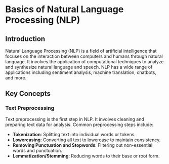 # Basics of Natural Language Processing (NLP)

## Introduction

Natural Language Processing (NLP) is a field of artificial intelligence that focuses on the interaction between computers and humans through natural language. It involves the application of computational techniques to analyze and synthesize natural language and speech. NLP has a wide range of applications including sentiment analysis, machine translation, chatbots, and more.

## Key Concepts

### Text Preprocessing

Text preprocessing is the first step in NLP. It involves cleaning and preparing text data for analysis. Common preprocessing steps include:

- **Tokenization**: Splitting text into individual words or tokens.
- **Lowercasing**: Converting all text to lowercase to maintain consistency.
- **Removing Punctuation and Stopwords**: Filtering out non-essential words and punctuation.
- **Lemmatization/Stemming**: Reducing words to their base or root form.
